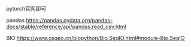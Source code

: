 pytorch官网即可

pandas
https://pandas.pydata.org/pandas-docs/stable/reference/api/pandas.read_csv.html


BIO
https://www.osgeo.cn/biopython/Bio.SeqIO.html#module-Bio.SeqIO